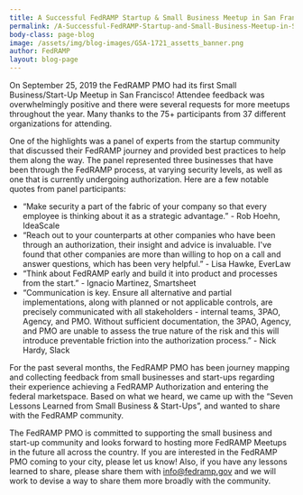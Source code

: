 ```yaml
---
title: A Successful FedRAMP Startup & Small Business Meetup in San Francisco
permalink: /A-Successful-FedRAMP-Startup-and-Small-Business-Meetup-in-San-Francisco/
body-class: page-blog
image: /assets/img/blog-images/GSA-1721_assetts_banner.png
author: FedRAMP
layout: blog-page
---
```

On September 25, 2019 the FedRAMP PMO had its first Small Business/Start-Up Meetup in San Francisco! Attendee feedback was overwhelmingly positive and there were several requests for more meetups throughout the year. Many thanks to the 75+ participants from 37 different organizations for attending.

One of the highlights was a panel of experts from the startup community that discussed their FedRAMP journey and provided best practices to help them along the way. The panel represented three businesses that have been through the FedRAMP process, at varying security levels, as well as one that is currently undergoing authorization. Here are a few notable quotes from panel participants: 
* “Make security a part of the fabric of your company so that every employee is thinking about it as a strategic advantage.” - Rob Hoehn, IdeaScale
* “Reach out to your counterparts at other companies who have been through an authorization, their insight and advice is invaluable. I've found that other companies are more than willing to hop on a call and answer questions, which has been very helpful.” -  Lisa Hawke, EverLaw
* “Think about FedRAMP early and build it into product and processes from the start.” - Ignacio Martinez, Smartsheet
* “Communication is key. Ensure all alternative and partial implementations, along with planned or not applicable controls, are precisely communicated with all stakeholders - internal teams, 3PAO, Agency, and PMO. Without sufficient documentation, the 3PAO, Agency, and PMO are unable to assess the true nature of the risk and this will introduce preventable friction into the authorization process.” - Nick Hardy, Slack
 
For the past several months, the FedRAMP PMO has been journey mapping and collecting feedback from small businesses and start-ups regarding their experience achieving a FedRAMP Authorization and entering the federal marketspace. Based on what we heard, we came up with the “Seven Lessons Learned from Small Business & Start-Ups”, and wanted to share with the FedRAMP community.  

The FedRAMP PMO is committed to supporting the small business and start-up community and looks forward to hosting more FedRAMP Meetups in the future all across the country. If you are interested in the FedRAMP PMO coming to your city, please let us know!  Also, if you have any lessons learned to share, please share them with <a href="mailto:info@fedramp.gov">info@fedramp.gov</a> and we will work to devise a way to share them more broadly with the community. 
